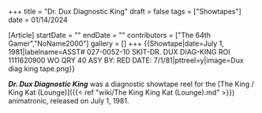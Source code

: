 +++
title = "Dr. Dux Diagnostic King"
draft = false
tags = ["Showtapes"]
date = 01/14/2024

[Article]
startDate = ""
endDate = ""
contributors = ["The 64th Gamer","NoName2000"]
gallery = []
+++
{{Showtape|date=July 1, 1981|labelname=ASST# 027-0052-10
SKIT-DR. DUX DIAG-KING
ROI 1111620900 WO QRY 40
ASY BY: RED DATE: 7/1/81|pttreel=y|image=Dux diag king tape.png}}

<b><i>Dr. Dux Diagnostic King</b></i> was a diagnostic showtape reel for the [The King / King Kat (Lounge)]({{< ref "wiki/The King  King Kat (Lounge).md" >}}) animatronic, released on July 1, 1981.


